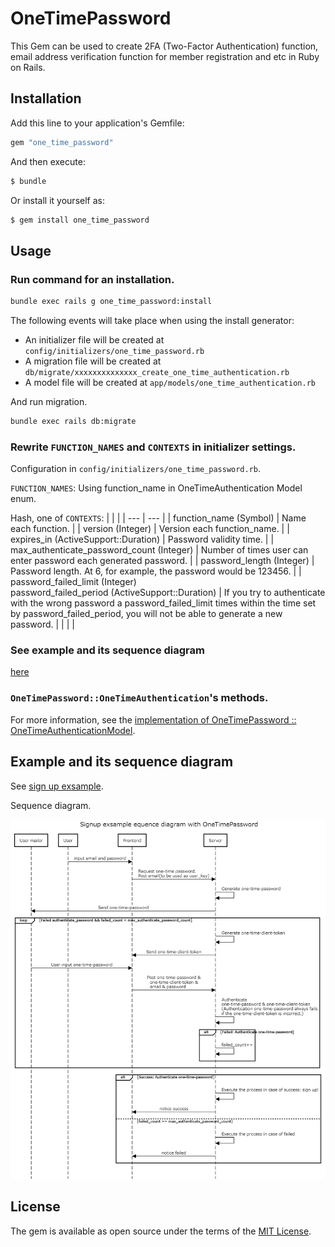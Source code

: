 # OneTimePassword

This Gem can be used to create 2FA (Two-Factor Authentication) function, email address verification function for member registration and etc in Ruby on Rails.

## Installation

Add this line to your application's Gemfile:

```ruby
gem "one_time_password"
```

And then execute:

```bash
$ bundle
```

Or install it yourself as:

```bash
$ gem install one_time_password
```

## Usage

### Run command for an installation.

```bash
bundle exec rails g one_time_password:install
```

The following events will take place when using the install generator:

- An initializer file will be created at `config/initializers/one_time_password.rb`
- A migration file will be created at `db/migrate/xxxxxxxxxxxxxx_create_one_time_authentication.rb`
- A model file will be created at `app/models/one_time_authentication.rb`

And run migration.

```bash
bundle exec rails db:migrate
```

### Rewrite `FUNCTION_NAMES` and `CONTEXTS` in initializer settings.

Configuration in `config/initializers/one_time_password.rb`.

`FUNCTION_NAMES`: Using function_name in OneTimeAuthentication Model enum.

Hash, one of `CONTEXTS`:
| | |
| --- | --- |
| function_name (Symbol) | Name each function. |
| version (Integer) | Version each function_name. |
| expires_in (ActiveSupport::Duration) | Password validity time. |
| max_authenticate_password_count (Integer) | Number of times user can enter password each generated password. |
| password_length (Integer) | Password length. At 6, for example, the password would be 123456. |
| password_failed_limit (Integer)<br>password_failed_period (ActiveSupport::Duration) | If you try to authenticate with the wrong password a password_failed_limit times within the time set by password_failed_period, you will not be able to generate a new password. |
| | |

### See example and its sequence diagram

[here](#example-and-its-sequence-diagram)

### `OneTimePassword::OneTimeAuthentication`'s methods.

For more information, see the [implementation of OneTimePassword :: OneTimeAuthenticationModel](https://github.com/yosipy/one_time_password/blob/main/lib/one_time_password/one_time_authentication_model.rb).

## Example and its sequence diagram

See [sign up exsample](https://github.com/yosipy/one_time_password/blob/main/spec/dummy/app/controllers/test_users_controller.rb).

Sequence diagram.

![sequence diagram image](document/sequence_diagram/sequencediagram.png)

<!-- ## Contributing
Contribution directions go here. -->

## License

The gem is available as open source under the terms of the [MIT License](https://opensource.org/licenses/MIT).
